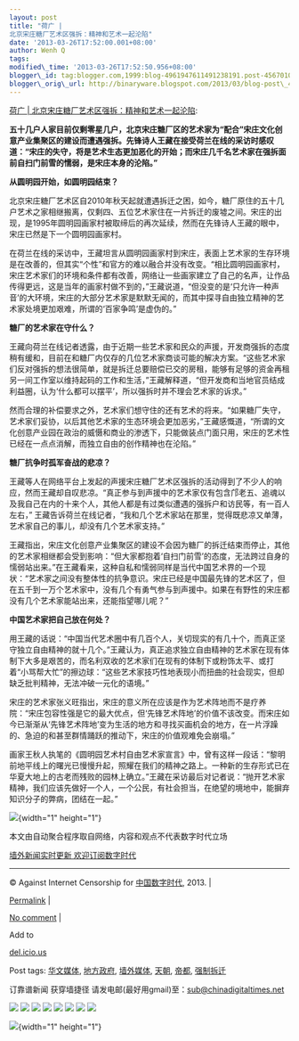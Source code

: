 ```yaml
--- 
layout: post 
title: "荷广 |
北京宋庄糖厂艺术区强拆：精神和艺术一起沦陷" 
date: '2013-03-26T17:52:00.001+08:00' 
author: Wenh Q
tags:
modified\_time: '2013-03-26T17:52:50.956+08:00' 
blogger\_id: tag:blogger.com,1999:blog-4961947611491238191.post-4567010771106970298
blogger\_orig\_url: http://binaryware.blogspot.com/2013/03/blog-post\_4880.html
--- 
```

[荷广 |
北京宋庄糖厂艺术区强拆：精神和艺术一起沦陷](http://feedproxy.google.com/~r/chinagfwblog/~3/ma42j5YjdTs/):

<div>

**五十几户人家目前仅剩零星几户，北京宋庄糖厂区的艺术家为“配合”宋庄文化创意产业集聚区的建设而遭遇强拆。先锋诗人王藏在接受荷兰在线的采访时感叹道：“宋庄的失守，将是艺术生态更加恶化的开始；而宋庄几千名艺术家在强拆面前自扫门前雪的懦弱，是宋庄本身的沦陷。”**

**从圆明园开始，如圆明园结束？**



北京宋庄糖厂艺术区自2010年秋天起就遭遇拆迁之困，如今，糖厂原住的五十几户艺术之家相继搬离，仅剩四、五位艺术家住在一片拆迁的废墟之间。宋庄的出现，是1995年圆明园画家村被取缔后的再次延续，然而在先锋诗人王藏的眼中，宋庄已然是下一个圆明园画家村。

在荷兰在线的采访中，王藏坦言从圆明园画家村到宋庄，表面上艺术家的生存环境是在改善的，但其实“个性”和官方的难以融合并没有改变。“相比圆明园画家村，宋庄艺术家们的环境和条件都有改善，网络让一些画家建立了自己的名声，让作品传得更远，这是当年的画家村做不到的，”王藏说道，“但没变的是‘只允许一种声音’的大环境，宋庄的大部分艺术家是默默无闻的，而其中探寻自由独立精神的艺术家处境更加艰难，所谓的‘百家争鸣’是虚伪的。”

**糖厂的艺术家在守什么？**



王藏向荷兰在线记者透露，由于近期一些艺术家和民众的声援，开发商强拆的态度稍有缓和，目前在和糖厂内仅存的几位艺术家商谈可能的解决方案。“这些艺术家们反对强拆的想法很简单，就是拆迁总要赔偿已交的房租，能够有足够的资金再租另一间工作室以维持起码的工作和生活，”王藏解释道，“但开发商和当地官员结成利益圈，认为‘什么都可以摆平’，所以强拆时并不理会艺术家的诉求。”

然而合理的补偿要求之外，艺术家们想守住的还有艺术的将来。“如果糖厂失守，艺术家们妥协，以后其他艺术家的生态环境会更加恶劣，”王藏感慨道，“所谓的文化创意产业园在政治的威慑和商业的渗透下，只能做装点门面只用，宋庄的艺术性已经在一点点消解，而独立自由的创作精神也在沦陷。”

**糖厂抗争时孤军奋战的悲凉？**



王藏等人在网络平台上发起的声援宋庄糖厂艺术区强拆的活动得到了不少人的响应，然而王藏却自叹悲凉。“真正参与到声援中的艺术家仅有包含邝老五、追魂以及我自己在内的十来个人，其他人都是有过类似遭遇的强拆户和访民等，有一百人左右，”
王藏告诉荷兰在线记者，“我和几个艺术家站在那里，觉得既悲凉又单薄，艺术家自己的事儿，却没有几个艺术家支持。”

王藏指出，宋庄文化创意产业集聚区的建设不会因为糖厂的拆迁结束而停止，其他的艺术家相继都会受到影响：“但大家都抱着‘自扫门前雪’的态度，无法跨过自身的懦弱站出来。”在王藏看来，这种自私和懦弱同样是当代中国艺术界的一个现状：“艺术家之间没有整体性的抗争意识。宋庄已经是中国最先锋的艺术区了，但在五千到一万个艺术家中，没有几个有勇气参与到声援中。如果在有野性的宋庄都没有几个艺术家能站出来，还能指望哪儿呢？”

**中国艺术家把自己放在何处？**



用王藏的话说：“中国当代艺术圈中有几百个人，关切现实的有几十个，而真正坚守独立自由精神的就十几个。”王藏认为，真正追求独立自由精神的艺术家在现有体制下大多是艰苦的，而名利双收的艺术家们在现有的体制下或粉饰太平、或打着“小骂帮大忙”的擦边球：“这些艺术家技巧性地表现小而扭曲的社会现实，但却缺乏批判精神，无法冲破一元化的语境。”

宋庄的艺术家张义旺指出，宋庄的意义所在应该是作为艺术阵地而不是疗养院：“宋庄包容性强是它的最大优点，但‘先锋艺术阵地’的价值不该改变。而宋庄如今已渐渐从‘先锋艺术阵地’变为生活的地方和寻找买画机会的地方，在一片浮躁的、急迫的和甚至群情踊跃的推动下，宋庄的价值观难免会崩塌。”

画家王秋人执笔的《圆明园艺术村自由艺术家宣言》中，曾有这样一段话：“黎明前地平线上的曙光已慢慢升起，照耀在我们的精神之路上。一种新的生存形式已在华夏大地上的古老而残败的园林上确立。”王藏在采访最后对记者说：“抛开艺术家精神，我们应该先做好一个人，一个公民，有社会担当，在绝望的境地中，能摒弃知识分子的弊病，团结在一起。”

</div>

![](http://pixel.quantserve.com/pixel/p-89EKCgBk8MZdE.gif){width="1"
height="1"}

本文由自动聚合程序取自网络，内容和观点不代表数字时代立场

[墙外新闻实时更新 欢迎订阅数字时代](http://eepurl.com/msuvD)








------------------------------------------------------------------------

© Against Internet Censorship for
[中国数字时代](https://kexueshangwang.info/chinese), 2013. |

[Permalink](https://kexueshangwang.info/chinese/2013/03/%e8%8d%b7%e5%b9%bf-%e5%8c%97%e4%ba%ac%e5%ae%8b%e5%ba%84%e7%b3%96%e5%8e%82%e8%89%ba%e6%9c%af%e5%8c%ba%e5%bc%ba%e6%8b%86%ef%bc%9a%e7%b2%be%e7%a5%9e%e5%92%8c%e8%89%ba%e6%9c%af%e4%b8%80%e8%b5%b7/)
|

[No
comment](https://kexueshangwang.info/chinese/2013/03/%e8%8d%b7%e5%b9%bf-%e5%8c%97%e4%ba%ac%e5%ae%8b%e5%ba%84%e7%b3%96%e5%8e%82%e8%89%ba%e6%9c%af%e5%8c%ba%e5%bc%ba%e6%8b%86%ef%bc%9a%e7%b2%be%e7%a5%9e%e5%92%8c%e8%89%ba%e6%9c%af%e4%b8%80%e8%b5%b7/#comments)
|

Add to

[del.icio.us](http://del.icio.us/post?url=https://kexueshangwang.info/chinese/2013/03/%e8%8d%b7%e5%b9%bf-%e5%8c%97%e4%ba%ac%e5%ae%8b%e5%ba%84%e7%b3%96%e5%8e%82%e8%89%ba%e6%9c%af%e5%8c%ba%e5%bc%ba%e6%8b%86%ef%bc%9a%e7%b2%be%e7%a5%9e%e5%92%8c%e8%89%ba%e6%9c%af%e4%b8%80%e8%b5%b7/&title=%E8%8D%B7%E5%B9%BF%20%7C%20%E5%8C%97%E4%BA%AC%E5%AE%8B%E5%BA%84%E7%B3%96%E5%8E%82%E8%89%BA%E6%9C%AF%E5%8C%BA%E5%BC%BA%E6%8B%86%EF%BC%9A%E7%B2%BE%E7%A5%9E%E5%92%8C%E8%89%BA%E6%9C%AF%E4%B8%80%E8%B5%B7%E6%B2%A6%E9%99%B7)





Post tags:
[华文媒体](https://kexueshangwang.info/chinese/tag/%e5%8d%8e%e6%96%87%e5%aa%92%e4%bd%93/?category=18271),
[地方政府](https://kexueshangwang.info/chinese/tag/%e5%9c%b0%e6%96%b9%e6%94%bf%e5%ba%9c/?category=18271),
[墙外媒体](https://kexueshangwang.info/chinese/tag/%e5%a2%99%e5%a4%96%e5%aa%92%e4%bd%93/?category=18271),
[天朝](https://kexueshangwang.info/chinese/tag/%e5%a4%a9%e6%9c%9d/?category=18271),
[帝都](https://kexueshangwang.info/chinese/tag/%e5%b8%9d%e9%83%bd/?category=18271),
[强制拆迁](https://kexueshangwang.info/chinese/tag/%e5%bc%ba%e5%88%b6%e6%8b%86%e8%bf%81/?category=18271)



订靠谱新闻 获穿墙捷径
请发电邮(最好用gmail)至：sub@chinadigitaltimes.net





<div>

[![](http://feeds.feedburner.com/~ff/chinagfwblog?d=yIl2AUoC8zA)](http://feeds.feedburner.com/~ff/chinagfwblog?a=ma42j5YjdTs:bBCkQBxKyc4:yIl2AUoC8zA)
[![](http://feeds.feedburner.com/~ff/chinagfwblog?i=ma42j5YjdTs:bBCkQBxKyc4:-BTjWOF_DHI)](http://feeds.feedburner.com/~ff/chinagfwblog?a=ma42j5YjdTs:bBCkQBxKyc4:-BTjWOF_DHI)
[![](http://feeds.feedburner.com/~ff/chinagfwblog?i=ma42j5YjdTs:bBCkQBxKyc4:F7zBnMyn0Lo)](http://feeds.feedburner.com/~ff/chinagfwblog?a=ma42j5YjdTs:bBCkQBxKyc4:F7zBnMyn0Lo)
[![](http://feeds.feedburner.com/~ff/chinagfwblog?i=ma42j5YjdTs:bBCkQBxKyc4:V_sGLiPBpWU)](http://feeds.feedburner.com/~ff/chinagfwblog?a=ma42j5YjdTs:bBCkQBxKyc4:V_sGLiPBpWU)
[![](http://feeds.feedburner.com/~ff/chinagfwblog?d=qj6IDK7rITs)](http://feeds.feedburner.com/~ff/chinagfwblog?a=ma42j5YjdTs:bBCkQBxKyc4:qj6IDK7rITs)
[![](http://feeds.feedburner.com/~ff/chinagfwblog?d=l6gmwiTKsz0)](http://feeds.feedburner.com/~ff/chinagfwblog?a=ma42j5YjdTs:bBCkQBxKyc4:l6gmwiTKsz0)
[![](http://feeds.feedburner.com/~ff/chinagfwblog?i=ma42j5YjdTs:bBCkQBxKyc4:gIN9vFwOqvQ)](http://feeds.feedburner.com/~ff/chinagfwblog?a=ma42j5YjdTs:bBCkQBxKyc4:gIN9vFwOqvQ)
[![](http://feeds.feedburner.com/~ff/chinagfwblog?d=TzevzKxY174)](http://feeds.feedburner.com/~ff/chinagfwblog?a=ma42j5YjdTs:bBCkQBxKyc4:TzevzKxY174)

</div>

![](http://feeds.feedburner.com/~r/chinagfwblog/~4/ma42j5YjdTs){width="1"
height="1"}
